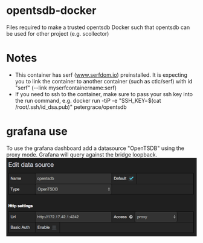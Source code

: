 opentsdb-docker
===============

Files required to make a trusted opentsdb Docker such that opentsdb can be used for other project (e.g. scollector)

Notes
=====
 * This container has serf (www.serfdom.io) preinstalled.  It is expecting you to link the container to another container (such as ctlc/serf) with id "serf" (--link myserfcontainername:serf)
 * If you need to ssh to the container, make sure to pass your ssh key into the run command, e.g. docker run -tiP -e "SSH_KEY=$(cat /root/.ssh/id_dsa.pub)" petergrace/opentsdb
   

# grafana use
To use the grafana dashboard add a datasource "OpenTSDB" using the proxy mode. Grafana will query against the bridge loopback.
![](pics/grafana2_source.png)

